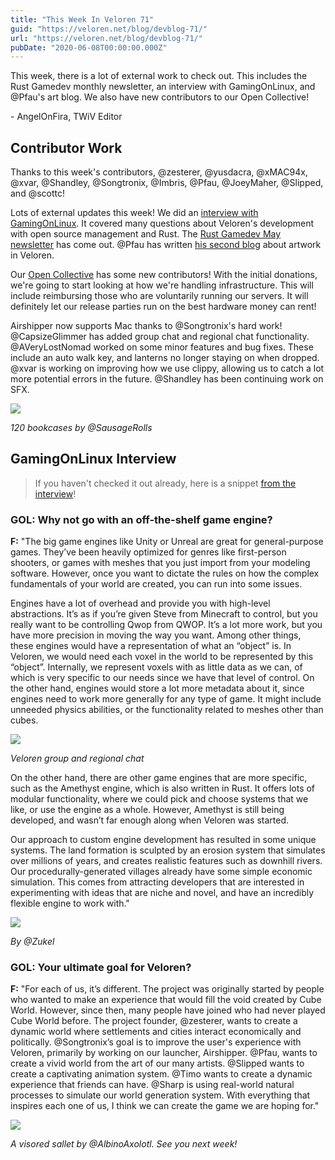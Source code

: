 ```yaml
---
title: "This Week In Veloren 71"
guid: "https://veloren.net/blog/devblog-71/"
url: "https://veloren.net/blog/devblog-71/"
pubDate: "2020-06-08T00:00:00.000Z"
---
```


This week, there is a lot of external work to check out. This includes the Rust Gamedev monthly newsletter, an interview with GamingOnLinux, and @Pfau's art blog. We also have new contributors to our Open Collective!

\- AngelOnFira, TWiV Editor

## Contributor Work

Thanks to this week's contributors, @zesterer, @yusdacra, @xMAC94x, @xvar, @Shandley, @Songtronix, @Imbris, @Pfau, @JoeyMaher, @Slipped, and @scottc!

Lots of external updates this week! We did an [interview with GamingOnLinux](https://www.gamingonlinux.com/2020/06/interviewed-veloren-an-upcoming-foss-multiplayer-voxel-rpg). It covered many questions about Veloren's development with open source management and Rust. The [Rust Gamedev May newsletter](https://rust-gamedev.github.io/posts/newsletter-010/) has come out. @Pfau has written [his second blog](https://www.patreon.com/posts/weekly-blog-no-2-38026771) about artwork in Veloren.

Our [Open Collective](https://opencollective.com/veloren) has some new contributors! With the initial donations, we're going to start looking at how we're handling infrastructure. This will include reimbursing those who are voluntarily running our servers. It will definitely let our release parties run on the best hardware money can rent!

Airshipper now supports Mac thanks to @Songtronix's hard work! @CapsizeGlimmer has added group chat and regional chat functionality. @AVeryLostNomad worked on some minor features and bug fixes. These include an auto walk key, and lanterns no longer staying on when dropped. @xvar is working on improving how we use clippy, allowing us to catch a lot more potential errors in the future. @Shandley has been continuing work on SFX.

![](https://s3.eu-central-2.wasabisys.com/veloren-blog/cdn/597826574095613962/719207595725946910/unknown.png)

_120 bookcases by @SausageRolls_

## GamingOnLinux Interview

> If you haven't checked it out already, here is a snippet [from the interview](https://www.gamingonlinux.com/2020/06/interviewed-veloren-an-upcoming-foss-multiplayer-voxel-rpg)!

### GOL: Why not go with an off-the-shelf game engine?

**F:** "The big game engines like Unity or Unreal are great for general-purpose games. They’ve been heavily optimized for genres like first-person shooters, or games with meshes that you just import from your modeling software. However, once you want to dictate the rules on how the complex fundamentals of your world are created, you can run into some issues.

Engines have a lot of overhead and provide you with high-level abstractions. It’s as if you’re given Steve from Minecraft to control, but you really want to be controlling Qwop from QWOP. It’s a lot more work, but you have more precision in moving the way you want. Among other things, these engines would have a representation of what an “object” is. In Veloren, we would need each voxel in the world to be represented by this “object”. Internally, we represent voxels with as little data as we can, of which is very specific to our needs since we have that level of control. On the other hand, engines would store a lot more metadata about it, since engines need to work more generally for any type of game. It might include unneeded physics abilities, or the functionality related to meshes other than cubes.

![](https://s3.eu-central-2.wasabisys.com/veloren-blog/cdn/449903525653250079/718906987496079360/image.png)

_Veloren group and regional chat_

On the other hand, there are other game engines that are more specific, such as the Amethyst engine, which is also written in Rust. It offers lots of modular functionality, where we could pick and choose systems that we like, or use the engine as a whole. However, Amethyst is still being developed, and wasn’t far enough along when Veloren was started.

Our approach to custom engine development has resulted in some unique systems. The land formation is sculpted by an erosion system that simulates over millions of years, and creates realistic features such as downhill rivers. Our procedurally-generated villages already have some simple economic simulation. This comes from attracting developers that are interested in experimenting with ideas that are niche and novel, and have an incredibly flexible engine to work with."

![](https://s3.eu-central-2.wasabisys.com/veloren-blog/cdn/597826574095613962/719253943095394334/Dragon.png)

_By @Zukel_

### GOL: Your ultimate goal for Veloren?

**F:** "For each of us, it’s different. The project was originally started by people who wanted to make an experience that would fill the void created by Cube World. However, since then, many people have joined who had never played Cube World before. The project founder, @zesterer, wants to create a dynamic world where settlements and cities interact economically and politically. @Songtronix’s goal is to improve the user's experience with Veloren, primarily by working on our launcher, Airshipper. @Pfau, wants to create a vivid world from the art of our many artists. @Slipped wants to create a captivating animation system. @Timo wants to create a dynamic experience that friends can have. @Sharp is using real-world natural processes to simulate our world generation system. With everything that inspires each one of us, I think we can create the game we are hoping for."

![](https://s3.eu-central-2.wasabisys.com/veloren-blog/cdn/597826574095613962/719280868060954734/snap2020-06-07-16-03-14.png)

_A visored sallet by @AlbinoAxolotl. See you next week!_
